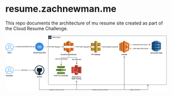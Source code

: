 # resume.zachnewman.me
This repo documents the architecture of mu resume site created as part of the Cloud Resume Challenge.

![Alt text](architecture.png)
